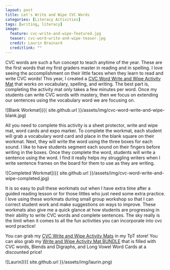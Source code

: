 ```yaml
---
layout: post
title: Let's Write and Wipe CVC Words
categories: [Literacy Activities]
tags: [writing, literacy]
image:
  feature: cvc-write-and-wipe-featured.jpg
  teaser: cvc-word-write-and-wipe-teaser.jpg
  credit: Laurin Brainard
  creditlink: ""
---
```

CVC words are such a fun concept to teach anytime of the year. These are the first words that my first graders master in reading and in spelling. I love seeing the accomplishment on their little faces when they learn to read and write CVC words! This year, I created a [CVC Word Write and Wipe Activity Mat](http://bit.ly/2GP1SJf) that works on vocabulary, spelling, and writing. The best part is, completing the activity mat only takes a few minutes per word. Once my students can write CVC words with mastery, then we focus on extending our sentences using the vocabulary word we are focusing on. 

![Blank Workmat]({{ site.github.url }}/assets/img/cvc-word-write-and-wipe-blank.jpg)

All you need to complete this activity is a sheet protector, write and wipe mat, word cards and expo marker. To complete the workmat, each student will grab a vocabulary word card and place in the blank square on their workmat. Next, they will write the word using the three boxes for each sound. I like to have students segment each sound on their fingers before writing in the boxes. Once they complete the word, students will write a sentence using the word. I find it really helps my struggling writers when I write sentence frames on the board for them to use as they are writing. 

![Completed Workmat]({{ site.github.url }}/assets/img/cvc-word-write-and-wipe-completed.jpg)

It is so easy to pull these workmats out when I have extra time after a guided reading lesson or for those littles who just need some extra practice. I love using these workmats during small group workshop so that I can correct student work and make suggestions on ways to improve. These workmats also give me a quick glance at how students are progressing in their ability to write CVC words and complete sentences. The sky really is the limit when it comes to all the fun activities you can incorporate into cvc word practice! 

You can grab my [CVC Write and Wipe Activity Mats](http://bit.ly/2GP1SJf) in my TpT store! You can also grab my [Write and Wipe Activity Mat BUNDLE](http://bit.ly/2IyVFOU) that is filled with CVC words, Blends and Digraphs, and Long Vowel Word Cards at a discounted price! 

![Laurin]({{ site.github.url }}/assets/img/laurin.png)